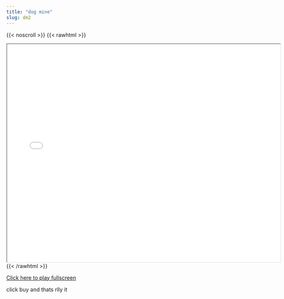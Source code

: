```yaml
---
title: "dog mine"
slug: dm2
---
```


{{< noscroll >}}
{{< rawhtml >}}
<iframe width="720" height="576" name="iframe" src="/cjs-garchive/dm2/index.html"></iframe>
{{< /rawhtml >}}

[Click here to play fullscreen](/cjs-garchive/dm2)

click buy and thats rlly it
